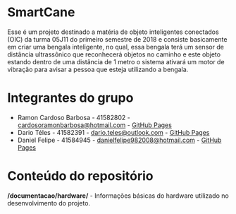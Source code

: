 # SmartCane

Esse é um projeto destinado a matéria de objeto inteligentes conectados (OIC) da turma 05J11 do primeiro semestre de 2018 e consiste basicamente em criar uma bengala inteligente, no qual, essa bengala terá um sensor de distância ultrassônico que reconhecerá objetos no caminho e este objeto estando dentro de uma distância de 1 metro o sistema ativará um motor de vibração para avisar a pessoa que esteja utilizando a bengala. 

# Integrantes do grupo

* Ramon Cardoso Barbosa - 41582802 - cardosoramonbarbosa@hotmail.com - [GitHub Pages](https://github.com/RamonCardosoBarbosa)
* Dario Téles - 41582391 - dario.teles@outlook.com - [GitHub Pages](https://github.com/DarioTeles)
* Daniel Felipe - 41584945 - danielfelipe982008@hotmail.com - [GitHub Pages](https://github.com/DanielFelipe01)

# Conteúdo do repositório

**/documentacao/hardware/** - Informações básicas do hardware utilizado no desenvolvimento do projeto.
